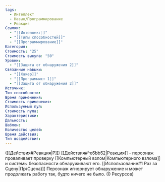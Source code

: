 ```yaml
---
tags:
  - Интеллект
  - Навык/Программирование
  - Реакция
Ссылки:
  - "[[Интеллект]]"
  - "[[Типы способностей]]"
  - "[[Программирование]]"
Категория: 
Стоимость: "25"
Стоимость выкупа: "50"
Уровни:
  - "[[Защита от обнаружения 2]]"
Связанные навыки:
  - "[[Хакер]]"
  - "[[Программист 1]]"
  - "[[Защита от обнаружения 2]]"
Источник:
Тип способности:
Время применения:
Стоимость применения:
Используемый пул:
Стоимость пула:
Характеристики:
Дальность:
Шаблон:
Количество целей:
Время действия:
Тип воздействия:
---
```

([[Действия#Реакция|Р]]) [[Действия#^e6bb62|Реакция]] - персонаж проваливает проверку [[Компьютерный взлом|Компьютерного взлома]] и системы безопасности обнаруживают его. [[Использование#1 Раз за Сцену|(1р/Сцена)]]
Персонаж игнорирует обнаружение и может продолжать работу так, будто ничего не было. (0 Ресурсов)